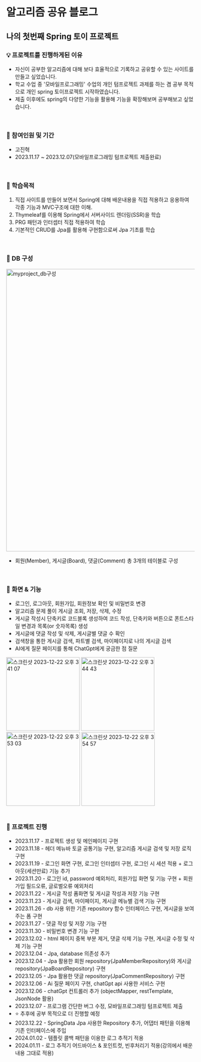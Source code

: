 # 알고리즘 공유 블로그
## 나의 첫번째 Spring 토이 프로젝트


### 💡 프로젝트를 진행하게된 이유
- 자신이 공부한 알고리즘에 대해 보다 효율적으로 기록하고 공유할 수 있는 사이트를 만들고 싶었습니다.
- 학교 수업 중 '모바일프로그래밍' 수업의 개인 텀프로젝트 과제를 하는 겸 공부 목적으로 개인 spring 토이프로젝트 시작하였습니다.
- 제출 이후에도 spring의 다양한 기능을 활용해 기능을 확장해보며 공부해보고 싶었습니다.
<br/>

### 👨 참여인원 및 기간
- 고진혁
- 2023.11.17 ~ 2023.12.07(모바일프로그래밍 텀프로젝트 제출완료)
<br/>

### 📘 학습목적
1. 직접 사이트를 만들어 보면서 Spring에 대해 배운내용을 직접 적용하고 응용하여 각종 기능과 MVC구조에 대한 이해.
2. Thymeleaf를 이용해 Spring에서 서버사이드 렌더링(SSR)을 학습
3. PRG 패턴과 인터셉터 직접 적용하여 학습
4. 기본적인 CRUD를 Jpa를 활용해 구현함으로써 Jpa 기초를 학습
<br/>

### 📁 DB 구성
<img width="753" alt="myproject_db구성" src="https://github.com/KJH0476/My_Project/assets/148829100/cccc53ec-2946-44f2-8c15-a62509fbfc71">
 
- 회원(Member), 게시글(Board), 댓글(Comment) 총 3개의 테이블로 구성
<br/>

### 👀 화면 & 기능
- 로그인, 로그아웃, 회원가입, 회원정보 확인 및 비밀번호 변경
- 알고리즘 문제 풀이 게시글 조회, 저장, 삭제, 수정
- 게시글 작성시 단축키로 코드블록 생성하여 코드 작성, 단축키와 버튼으로 폰트스타일 변경과 목록(or 숫자목록) 생성
- 게시글에 댓글 작성 및 삭제, 게시글별 댓글 수 확인
- 검색창을 통한 게시글 검색, 파트별 검색, 마이페이지로 나의 게시글 검색
- AI에게 질문 페이지를 통해 ChatGpt에게 궁금한 점 질문
<img width="196" alt="스크린샷 2023-12-22 오후 3 41 07" src="https://github.com/KJH0476/My_Project/assets/148829100/de1bedcb-06dd-4ec1-b783-7821451501ad">
<img width="196" alt="스크린샷 2023-12-22 오후 3 44 43" src="https://github.com/KJH0476/My_Project/assets/148829100/c9df8f4c-0786-4ab8-8f25-70c8ec25a3e2">
<img width="197" alt="스크린샷 2023-12-22 오후 3 53 03" src="https://github.com/KJH0476/My_Project/assets/148829100/5f6c37a6-6260-481b-b51c-bb395380cd61">
<img width="196" alt="스크린샷 2023-12-22 오후 3 54 57" src="https://github.com/KJH0476/My_Project/assets/148829100/8d0a6f7d-d158-41ae-ad86-e2da24090ada">
<br/>
<br/>

### 📅 프로젝트 진행
- 2023.11.17 - 프로젝트 생성 및 메인페이지 구현
- 2023.11.18 - 헤더 메뉴바 토글 공통기능 구현, 알고리즘 게시글 검색 및 저장 로직 구현
- 2023.11.19 - 로그인 화면 구현, 로그인 인터셉터 구현, 로그인 시 세션 적용 + 로그아웃(세션만료) 기능 추가
- 2023.11.20 - 로그인 id, password 예외처리, 회원가입 화면 및 기능 구현 + 회원가입 필드오류, 글로벌오류 예외처리
- 2023.11.22 - 게시글 작성 폼화면 및 게시글 작성과 저장 기능 구현
- 2023.11.23 - 게시글 검색, 마이페이지, 게시글 메뉴별 검색 기능 구현
- 2023.11.26 - db 사용 위한 기존 repository 함수 인터페이스 구현, 게시글을 보여주는 폼 구현
- 2023.11.27 - 댓글 작성 및 저장 기능 구현
- 2023.11.30 - 비밀번호 변경 기능 구현
- 2023.12.02 - html 페이지 중복 부분 제거, 댓글 삭제 기능 구현, 게시글 수정 및 삭제 기능 구현
- 2023.12.04 - Jpa, database 의존성 추가
- 2023.12.04 - Jpa 활용한 회원 repository(JpaMemberRepository)와 게시글 repository(JpaBoardRepository) 구현
- 2023.12.05 - Jpa 활용한 댓글 repository(JpaCommentRepository) 구현
- 2023.12.06 - Ai 질문 페이지 구현, chatGpt api 사용한 서비스 구현
- 2023.12.06 - chatGpt 컨트롤러 추가 (objectMapper, restTemplate, JsonNode 활용)
- 2023.12.07 - 프로그램 간단한 버그 수정, 모바일프로그래밍 텀프로젝트 제출
- ⭐ 추후에 공부 목적으로 더 진행할 예정
- 2023.12.22 - SpringData Jpa 사용한 Repository 추가, 어댑터 패턴을 이용해 기존 인터페이스에 주입
- 2024.01.02 - 템플릿 콜백 패턴을 이용한 로그 추적기 적용
- 2024.01.11 - 로그 추적기 어드바이스 & 포인트컷, 빈후처리기 적용(강의에서 배운 내용 그대로 적용)
